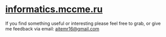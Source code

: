 # [informatics.mccme.ru](http://informatics.mccme.ru/)

If you find something useful or interesting please feel free to grab, or give me feedback via email: aitemr16@gmail.com
